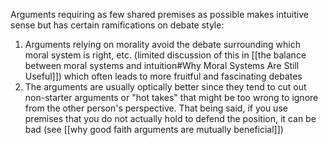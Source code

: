 Arguments requiring as few shared premises as possible makes intuitive sense but has certain ramifications on debate style:
1. Arguments relying on morality avoid the debate surrounding which moral system is right, etc. (limited discussion of this in [[the balance between moral systems and intuition#Why Moral Systems Are Still Useful]]) which often leads to more fruitful and fascinating debates
2. The arguments are usually optically better since they tend to cut out non-starter arguments or "hot takes" that might be too wrong to ignore from the other person's perspective. That being said, if you use premises that you do not actually hold to defend the position, it can be bad (see [[why good faith arguments are mutually beneficial]])